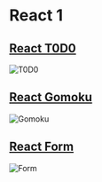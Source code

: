 # React 1
## [React T0D0](https://jas0nhuang.github.io/react-1/dist/#/T0D0)
![T0D0](https://i.imgur.com/R09nXzk.png)

## [React Gomoku](https://jas0nhuang.github.io/react-1/dist/#/Gomoku)
![Gomoku](https://i.imgur.com/Etqynsy.png)

## [React Form](https://jas0nhuang.github.io/react-1/dist/#/Form)
![Form](https://i.imgur.com/vdrmGgy.png)
